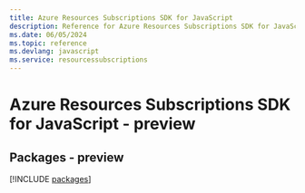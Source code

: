 ```yaml
---
title: Azure Resources Subscriptions SDK for JavaScript
description: Reference for Azure Resources Subscriptions SDK for JavaScript
ms.date: 06/05/2024
ms.topic: reference
ms.devlang: javascript
ms.service: resourcessubscriptions
---
```

# Azure Resources Subscriptions SDK for JavaScript - preview
## Packages - preview
[!INCLUDE [packages](resources-subscriptions-index.md)]
